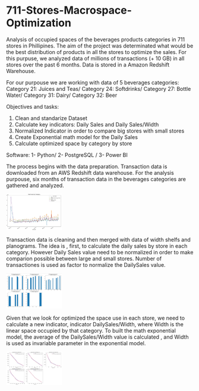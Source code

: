 # 711-Stores-Macrospace-Optimization

Analysis of occupied spaces of the beverages products categories in 711 stores in Phillipines. The aim of the project was determinated what would be the best distribution of products in all the stores to optimize the sales. For this purpuse, we analyzed data of millions of transactions (+ 10 GB) in all stores over the past 6 months. Data is stored in a Amazon Redshift Warehouse.

For our purpouse we are working with data of 5 beverages categories:
Category 21: Juices and Teas/
Category 24: Softdrinks/
Category 27: Bottle Water/
Category 31: Dairy/
Category 32: Beer

Objectives and tasks:
1.	Clean and standarize Dataset
2.	Calculate key indicators: Daily Sales and Daily Sales/Width
3.  Normalized Indicator in order to compare big stores with small stores
4.	Create Exponential math model for the Daily Sales
5.	Calculate optimized space by category by store

Software: 1- Python/  2- PostgreSQL  /  3- Power BI

The process begins with the data preparation. Transaction data is downloaded from an AWS Redshift data warehouse. For the analysis purpouse, six months of transaction data in the beverages categories are gathered and analyzed.

<img
  src="/Images/Salesbymonth.JPG"
  alt="Salesbymonth"
  title="Salesbymonth"
  style="display: inline-block; margin: 0 auto; max-width: 150px">

Transaction data is cleaning and then merged with data of width shelfs and planograms. The idea is , first, to calculate the daily sales by store in each category. However Daily Sales value need to be normalized in order to make comparion possible between large and small stores. Number of transactiones is used as factor to normalize the DailySales value.

 <img
  src="/Images/dailysalesnormalized.JPG"
  alt="dailysalesnormalized"
  title="dailysalesnormalized"
  style="display: inline-block; margin: 0 auto; max-width: 150px">
  
  Given that we look for optimized the space use in each store, we need to calculate a new indicator, indicator DailySales/Width, where Width is the linear space occupied by that category.  To built the math exponential model, the average of the DailySales/Width value is calculated , and Width is used as invariable parameter in the exponential model.
  
 <img
  src="/Images/exponentialcurve.JPG"
  alt="exponentialcurve"
  title="exponentialcurve"
  style="display: inline-block; margin: 0 auto; max-width: 150px">
